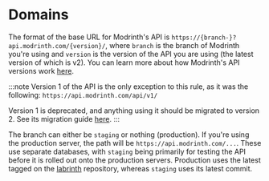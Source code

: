 # Domains

The format of the base URL for Modrinth's API is `https://{branch-}?api.modrinth.com/{version}/`, where `branch` is the branch of Modrinth you're using and `version` is the version of the API you are using (the latest version of which is v2). You can learn more about how Modrinth's API versions work [here](versioning.md).

:::note
Version 1 of the API is the only exception to this rule, as it was the following: `https://api.modrinth.com/api/v1/`

Version 1 is deprecated, and anything using it should be migrated to version 2. See its migration guide [here](../migrations/v1-to-v2.md).
:::

The branch can either be `staging` or nothing (production). If you're using the production server, the path will be `https://api.modrinth.com/...`. These use separate databases, with `staging` being primarily for testing the API before it is rolled out onto the production servers. Production uses the latest tagged on the [labrinth](https://github.com/modrinth/labrinth) repository, whereas `staging` uses its latest commit.
